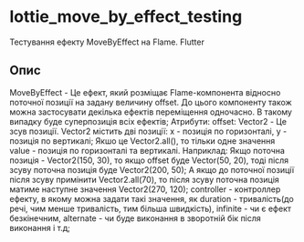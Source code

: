 # lottie_move_by_effect_testing

Тестування ефекту MoveByEffect на Flame. Flutter

## Опис

MoveByEffect - Це ефект, який розміщає Flame-компонента відносно поточної позиції на задану величину offset.
До цього компоненту також можна застосувати декілька ефектів переміщення одночасно. В такому випадку буде суперпозиція всіх ефектів;
Атрибути:
 offset: Vector2 - Це зсув позиції. Vector2 містить дві позиції: x - позиція по горизонталі, y - позиція по вертикалі;
Якшо це Vector2.all(), то тільки одне значення value - позиція по горизонталі та вертикалі.
Наприклад: Якщо поточна позиція - Vector2(150, 30), то якщо offset буде Vector(50, 20), тоді після зсуву поточна позиція буде Vector2(200, 50);
А якщо до поточної позиції після зсуву примінити Vector2.all(70), то після зсуву поточна позиція матиме наступне значення Vector2(270, 120);
 controller - контроллер ефекту, в якому можна задати такі значення, як duration - тривалість(до речі, чим менше тривалість, тим більша швидкість), infinite - чи є ефект безкінечним, alternate - чи буде виконання в зворотній бік після виконання і т.д;
